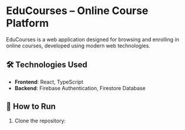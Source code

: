 # EduCourses – Online Course Platform

EduCourses is a web application designed for browsing and enrolling in online courses, developed using modern web technologies.

## 🛠️ Technologies Used

- **Frontend**: React, TypeScript
- **Backend**: Firebase Authentication, Firestore Database

## 🚀 How to Run

1. Clone the repository:
